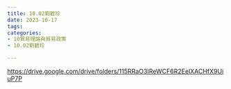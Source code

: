 ```yaml
---
title: 10.02劉碧珍
date: 2023-10-17
tags: 
categories:
- 10貿易理論與貿易政策
- 10.02劉碧珍

---
```

https://drive.google.com/drive/folders/115RRaO3IReWCF6R2EelXACHfX9UiuP7P
